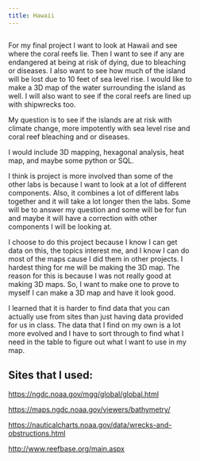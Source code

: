 ```yaml
---
title: Hawaii
---
```

<!--This is the first row of projects -->
<div style="display:table-row; width:100%; table-layout: fixed">
<div style="display: table-cell; width:370px; margin-right:3px" markdown="1">

For my final project I want to look at Hawaii and see where the
coral reefs lie. Then I want to see if any are endangered at being at risk
of dying, due to bleaching or diseases. I also want to see how much of the
island will be lost due to 10 feet of sea level rise. I would like to make a 3D
map of the water surrounding the island as well. I will also want to see if the
coral reefs are lined up with shipwrecks too.

My question is to see if the islands are at risk with climate change, more
impotently with sea level rise and coral reef bleaching and or diseases.

I would include 3D mapping, hexagonal analysis, heat map, and maybe some python
or SQL.

I think is project is more involved than some of the other labs is because I
want to look at a lot of different components. Also, it combines a lot of
different labs together and it will take a lot longer then the labs. Some will
be to answer my question and some will be for fun and maybe it will
have a correction with other components I will be looking at.

I choose to do this project because I know I can get data on this, the topics
interest me, and I know I can do most of the maps cause I did them in other
projects. I hardest thing for me will be making the 3D map. The reason for this
is because I was not really good at making 3D maps. So, I want to make one to
prove to myself I can make a 3D map and have it look good.

I learned that it is harder to find data that you can actually use from sites
than just having data provided for us in class. The data that I find on my
own is a lot more evolved and I have to sort through to find what I need in the
table to figure out what I want to use in my map.

## Sites that I used:

https://ngdc.noaa.gov/mgg/global/global.html

https://maps.ngdc.noaa.gov/viewers/bathymetry/

https://nauticalcharts.noaa.gov/data/wrecks-and-obstructions.html

http://www.reefbase.org/main.aspx
